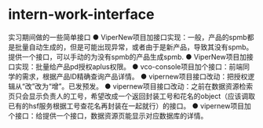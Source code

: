 # intern-work-interface
实习期间做的一些简单接口
● ViperNew项目加接口实现：一般，产品的spmb都是批量自动生成的，但是可能出现异常，或者由于是新产品，导致其没有spmb。提供一个接口，可以手动的为没有spmb的产品生成spmb.
● ViperNew项目加接口实现：批量给产品pd授权aplus权限。
● vco-console项目加个接口：前端同学的需求，根据产品ID精确查询产品详情。
● vipernew项目接口改动：把授权逻辑从“改”改为“增”。已发预发。
● vipernew项目接口改动：之前在数据资源检索页只会显示负责人的工号，希望改成一个返回封装工号和花名的object（应该调取已有的hsf服务根据工号查花名再封装在一起就行）的接口。
● vipernew项目加个接口：给提供一个接口，数据资源页能显示对应数据库的详情。
